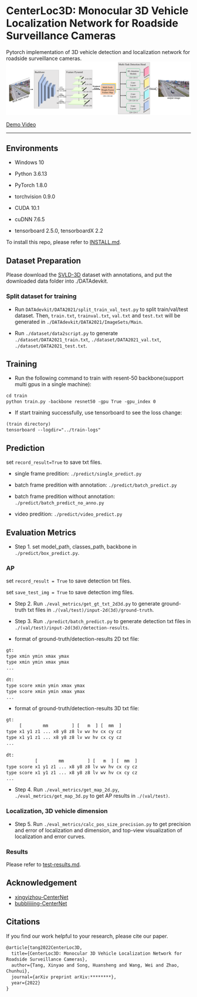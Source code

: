 # CenterLoc3D: Monocular 3D Vehicle Localization Network for Roadside Surveillance Cameras

Pytorch implementation of 3D vehicle detection and localization network for roadside surveillance cameras.
![image](imgs/network.png)

[Demo Video](https://drive.google.com/file/d/15dLGES205TwV8rbcV1YGJXXhXfRO8nid/view?usp=sharing)

***
## Environments

- Windows 10

- Python 3.6.13

- PyTorch 1.8.0

- torchvision 0.9.0

- CUDA 10.1

- cuDNN 7.6.5

- tensorboard 2.5.0, tensorboardX 2.2

To install this repo, please refer to [INSTALL.md](INSTALL.md).

## Dataset Preparation

Please download the [SVLD-3D](https://github.com/stjuliet/SVLD-3D-DATASET) dataset with annotations, and put the downloaded data folder into ./DATAdevkit.

### Split dataset for training

- Run ```DATAdevkit/DATA2021/split_train_val_test.py``` to split train/val/test dataset. Then, ```train.txt```, ```trainval.txt```, ```val.txt``` and ```test.txt``` will be generated in ```./DATAdevkit/DATA2021/ImageSets/Main```.

- Run ```./dataset/data2script.py``` to generate ```./dataset/DATA2021_train.txt```, ```./dataset/DATA2021_val.txt```, ```./dataset/DATA2021_test.txt```.

## Training

- Run the following command to train with resent-50 backbone(support multi gpus in a single machine):

```
cd train
python train.py -backbone resnet50 -gpu True -gpu_index 0
```

- If start training successfully, use tensorboard to see the loss change:
```
(train directory)
tensorboard --logdir="../train-logs"
```

## Prediction

set ```record_result=True``` to save txt files.

- single frame predition: ```./predict/single_predict.py```

- batch frame predition with annotation: ```./predict/batch_predict.py```

- batch frame predition without annotation: ```./predict/batch_predict_no_anno.py```

- video predition: ```./predict/video_predict.py```

## Evaluation Metrics

- Step 1. set model_path, classes_path, backbone in ```./predict/box_predict.py```.

### AP

set ```record_result = True``` to save detection txt files.

set ```save_test_img = True``` to save detection img files.

- Step 2. Run ```./eval_metrics/get_gt_txt_2d3d.py``` to generate ground-truth txt files in ```./(val/test)/input-2d(3d)/ground-truth```.

- Step 3. Run ```./predict/batch_predict.py``` to generate detection txt files in ```./(val/test)/input-2d(3d)/detection-results```.

- format of ground-truth/detection-results 2D txt file:
```
gt:
type xmin ymin xmax ymax
type xmin ymin xmax ymax
...

dt:
type score xmin ymin xmax ymax
type score xmin ymin xmax ymax
...
```

- format of ground-truth/detection-results 3D txt file:
```
gt:
     [        mm         ] [   m  ] [  mm  ]
type x1 y1 z1 ... x8 y8 z8 lv wv hv cx cy cz
type x1 y1 z1 ... x8 y8 z8 lv wv hv cx cy cz
...

dt:
           [        mm         ] [   m  ] [  mm  ]
type score x1 y1 z1 ... x8 y8 z8 lv wv hv cx cy cz
type score x1 y1 z1 ... x8 y8 z8 lv wv hv cx cy cz
...
```

- Step 4. Run ```./eval_metrics/get_map_2d.py```, ```./eval_metrics/get_map_3d.py``` to get AP results in ```./(val/test)```.

### Localization, 3D vehicle dimension

- Step 5. Run ```./eval_metrics/calc_pos_size_precision.py``` to get precision and error of localization and dimension, and top-view visualization of localization and error curves.

### Results

Please refer to [test-results.md](test-results.md).

## Acknowledgement
- [xingyizhou-CenterNet](https://github.com/xingyizhou/CenterNet)
- [bubbliiiing-CenterNet](https://github.com/bubbliiiing/centernet-pytorch)

## Citations
If you find our work helpful to your research, please cite our paper.
```
@article{tang2022CenterLoc3D,
  title={CenterLoc3D: Monocular 3D Vehicle Localization Network for Roadside Surveillance Cameras},
  author={Tang, Xinyao and Song, Huansheng and Wang, Wei and Zhao, Chunhui},
  journal={arXiv preprint arXiv:********},
  year={2022}
}
```